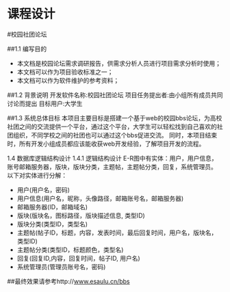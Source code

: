 课程设计
==========

#校园社团论坛

##1.1	编写目的
* 本文档是校园论坛需求调研报告，供需求分析人员进行项目需求分析时使用；
* 本文档可以作为项目验收标准之一；
* 本文档可以作为软件维护的参考资料；

##1.2	背景说明
开发软件名称:校园社团论坛
项目任务提出者:由小组所有成员共同讨论而提出
目标用户:大学生

##1.3	系统总体目标
本项目主要目标是搭建一个基于web的校园bbs论坛，为高校社团之间的交流提供一个平台，通过这个平台，大学生可以轻松找到自己喜欢的社团组织，不同学校之间的社团也可以通过这个bbs促进交流。
    同时，本项目结束时，所有开发小组成员都应该能收获web开发经验，了解项目开发的流程。

1.4	数据库逻辑结构设计
1.4.1	逻辑结构设计
E-R图中有实体：用户，用户信息，账号邮箱服务器，版块，版块分类，主题帖，主题帖分类，回复，系统管理员。
以下对实体进行分解：

* 用户(用户名，密码)
* 用户信息(用户名，昵称，头像路径，邮箱账号名，邮箱服务器)
* 邮箱服务器(ID，邮箱域名)
* 版块(版块名，图标路径，版块描述信息, 类型ID)
* 版块分类(类型ID，类型名)
* 主题帖(帖子ID，标题，内容，发表时间，最后回复时间，用户名，版块名，类型ID)
* 主题帖分类(类型ID，标题颜色，类型名)
* 回复(回复ID,内容，回复时间，帖子ID, 用户名)
* 系统管理员(管理员账号名，密码)



##最终效果请参考http://www.esaulu.cn/bbs

